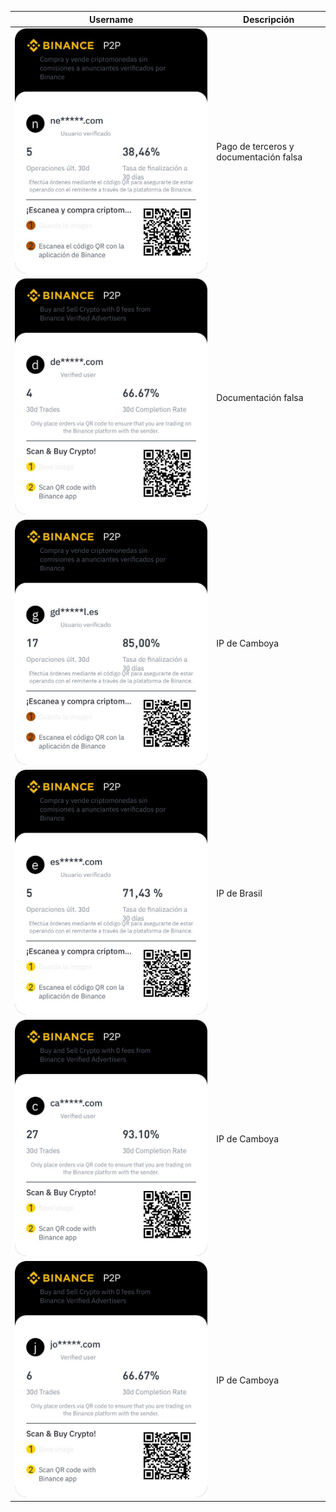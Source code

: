 | Username | Descripción |
| ----------- | ----------- |
| ![ne*****.com QR](/QRs/1.jpeg) | Pago de terceros y documentación falsa |
| ![de*****.com QR](/QRs/2.jpeg) | Documentación falsa |
| ![gd*****l.es QR](/QRs/3.jpeg) | IP de Camboya |
| ![es*****l.es QR](/QRs/4.jpeg) | IP de Brasil |
| ![ca*****l.es QR](/QRs/5.jpeg) | IP de Camboya |
| ![jo*****l.es QR](/QRs/6.jpeg) | IP de Camboya |
